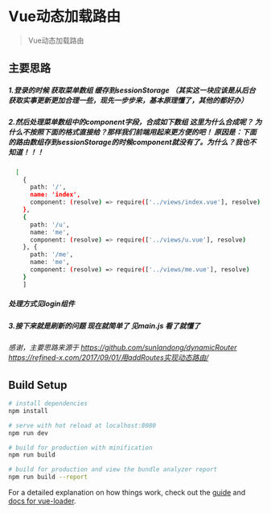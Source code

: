 # Vue动态加载路由

> Vue动态加载路由

## 主要思路

##### 1.登录的时候 获取菜单数组 缓存到sessionStorage （其实这一块应该是从后台获取实事更新更加合理一些，现先一步步来，基本原理懂了，其他的都好办）
##### 2.然后处理菜单数组中的component字段，合成如下数组 这里为什么合成呢？ 为什么不按照下面的格式直接给？那样我们前端用起来更方便的吧！ 原因是：下面的路由数组存到sessionStorage的时候component就没有了。为什么？我也不知道！！！
``` bash
  [
    {
      path: '/',
      name: 'index',
      component: (resolve) => require(['../views/index.vue'], resolve)
    },
    {
      path: '/u',
      name: 'me',
      component: (resolve) => require(['../views/u.vue'], resolve)
    }, {
      path: '/me',
      name: 'me',
      component: (resolve) => require(['../views/me.vue'], resolve)
    }
    ]
```
##### 处理方式见login组件

##### 3.接下来就是刷新的问题 现在就简单了 见main.js 看了就懂了

###### 感谢，主要思路来源于 https://github.com/sunlandong/dynamicRouter  https://refined-x.com/2017/09/01/用addRoutes实现动态路由/
## Build Setup

``` bash
# install dependencies
npm install

# serve with hot reload at localhost:8080
npm run dev

# build for production with minification
npm run build

# build for production and view the bundle analyzer report
npm run build --report
```

For a detailed explanation on how things work, check out the [guide](http://vuejs-templates.github.io/webpack/) and [docs for vue-loader](http://vuejs.github.io/vue-loader).

